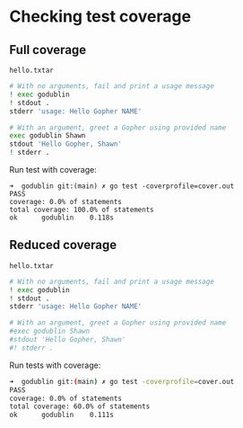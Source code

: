 # Checking test coverage

## Full coverage
`hello.txtar`
```bash
# With no arguments, fail and print a usage message
! exec godublin
! stdout .
stderr 'usage: Hello Gopher NAME'

# With an argument, greet a Gopher using provided name
exec godublin Shawn
stdout 'Hello Gopher, Shawn'
! stderr .
```

Run test with coverage:
```
➜  godublin git:(main) ✗ go test -coverprofile=cover.out
PASS
coverage: 0.0% of statements
total coverage: 100.0% of statements
ok  	godublin	0.118s
```


## Reduced coverage

`hello.txtar`

```bash
# With no arguments, fail and print a usage message
! exec godublin
! stdout .
stderr 'usage: Hello Gopher NAME'

# With an argument, greet a Gopher using provided name
#exec godublin Shawn
#stdout 'Hello Gopher, Shawn'
#! stderr .
```

Run tests with coverage:

```bash
➜  godublin git:(main) ✗ go test -coverprofile=cover.out
PASS
coverage: 0.0% of statements
total coverage: 60.0% of statements
ok  	godublin	0.111s
```
